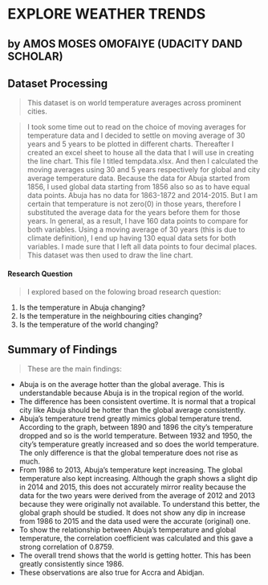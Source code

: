# EXPLORE WEATHER TRENDS
## by  AMOS MOSES OMOFAIYE (UDACITY DAND SCHOLAR)


## Dataset Processing

> This dataset is on world temperature averages across prominent cities.

> I took some time out to read on the choice of moving averages for temperature data and I
decided to settle on moving average of 30 years and 5 years to be plotted in different charts.
Thereafter I created an excel sheet to house all the data that I will use in creating the line chart.
This file I titled tempdata.xlsx. And then I calculated the moving averages using 30 and 5 years
respectively for global and city average temperature data.
> Because the data for Abuja started from 1856, I used global data starting from 1856 also so as to
have equal data points.
> Abuja has no data for 1863-1872 and 2014-2015. But I am certain that temperature is not
zero(0) in those years, therefore I substituted the average data for the years before them for
those years. In general, as a result, I have 160 data points to compare for both variables.
> Using a moving average of 30 years (this is due to climate definition), I end up having 130 equal
data sets for both variables. I made sure that I left all data points to four decimal places. This
dataset was then used to draw the line chart.

#### Research Question
> I  explored based on the folowing broad research question:
<ol> 
    <li>Is the temperature in Abuja changing?</li>
    <li>Is the temperature in the neighbouring cities changing?</li>
    <li>Is the temperature of the world changing?</li>
</ol>


## Summary of Findings
> These are the main findings:
- Abuja is on the average hotter than the global average. This is understandable because
Abuja is in the tropical region of the world.
- The difference has been consistent overtime. It is normal that a tropical city like Abuja
should be hotter than the global average consistently.
- Abuja’s temperature trend greatly mimics global temperature trend. According to the graph,
between 1890 and 1896 the city’s temperature dropped and so is the world temperature.
Between 1932 and 1950, the city’s temperature greatly increased and so does the world
temperature. The only difference is that the global temperature does not rise as much.
- From 1986 to 2013, Abuja’s temperature kept increasing. The global temperature also kept
increasing. Although the graph shows a slight dip in 2014 and 2015, this does not accurately
mirror reality because the data for the two years were derived from the average of 2012
and 2013 because they were originally not available. To understand this better, the global
graph should be studied. It does not show any dip in increase from 1986 to 2015 and the
data used were the accurate (original) one.
- To show the relationship between Abuja’s temperature and global temperature, the
correlation coefficient was calculated and this gave a strong correlation of 0.8759.
- The overall trend shows that the world is getting hotter. This has been greatly consistently
since 1986.
- These observations are also true for Accra and Abidjan.